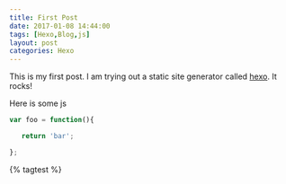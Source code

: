 ```yaml
---
title: First Post
date: 2017-01-08 14:44:00
tags: [Hexo,Blog,js]
layout: post
categories: Hexo
---
```


This is my first post. I am trying out a static site generator called [hexo](https://hexo.io/). It rocks!

<!-- more -->

Here is some js

``` js
var foo = function(){

   return 'bar';

};
```

{% tagtest %}